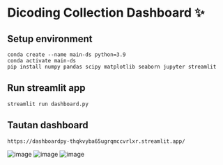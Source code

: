 # Dicoding Collection Dashboard ✨

## Setup environment
```
conda create --name main-ds python=3.9
conda activate main-ds
pip install numpy pandas scipy matplotlib seaborn jupyter streamlit
```

## Run streamlit app
```
streamlit run dashboard.py
```

## Tautan dashboard
```
https://dashboardpy-thqkvyba65ugrqmccvrlxr.streamlit.app/
```

![image](https://github.com/littleowl008/Proyek-Data-Analisis-Dicoding/assets/143163694/338d0d7e-b1e0-4af1-a0b5-35619ae54f82)
![image](https://github.com/littleowl008/Proyek-Data-Analisis-Dicoding/assets/143163694/fec93490-34f2-4bcd-a2b9-b8bb5b349509)
![image](https://github.com/littleowl008/Proyek-Data-Analisis-Dicoding/assets/143163694/b647e7c7-efc2-48a6-8be5-54ad7bcb119e)
